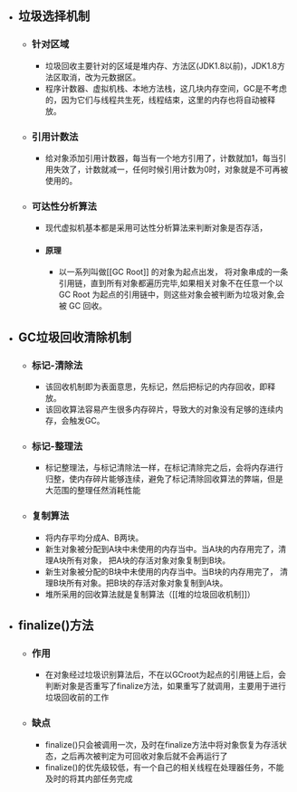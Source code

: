 - ## 垃圾选择机制
	- ### 针对区域
		- 垃圾回收主要针对的区域是堆内存、方法区(JDK1.8以前)，JDK1.8方法区取消，改为元数据区。
		- 程序计数器、虚拟机栈、本地方法栈，这几块内存空间，GC是不考虑的，因为它们与线程共生死，线程结束，这里的内存也将自动被释放。
	- ### 引用计数法
		- 给对象添加引用计数器，每当有一个地方引用了，计数就加1，每当引用失效了，计数就减一，任何时候引用计数为0时，对象就是不可再被使用的。
	- ### 可达性分析算法
		- 现代虚拟机基本都是采用可达性分析算法来判断对象是否存活，
		- #### 原理
			- 以一系列叫做[[GC Root]]  的对象为起点出发， 将对象串成的一条引用链，直到所有对象都遍历完毕,如果相关对象不在任意一个以 GC Root 为起点的引用链中，则这些对象会被判断为垃圾对象,会被 GC 回收。
- ## GC垃圾回收清除机制
	- ### 标记-清除法
		- 该回收机制即为表面意思，先标记，然后把标记的内存回收，即释放。
		- 该回收算法容易产生很多内存碎片，导致大的对象没有足够的连续内存，会触发GC。
	- ### 标记-整理法
		- 标记整理法，与标记清除法一样，在标记清除完之后，会将内存进行归整，使内存碎片能够连续，避免了标记清除回收算法的弊端，但是大范围的整理任然消耗性能
	- ### 复制算法
		- 将内存平均分成A、B两块。
		- 新生对象被分配到A块中未使用的内存当中。当A块的内存用完了，清理A块所有对象， 把A块的存活对象对象复制到B块。
		- 新生对象被分配的B块中未使用的内存当中。当B块的内存用完了， 清理B块所有对象。把B块的存活对象对象复制到A块。
		- 堆所采用的回收算法就是复制算法（[[堆的垃圾回收机制]]）
- ## finalize()方法
	- ### 作用
		- 在对象经过垃圾识别算法后，不在以GCroot为起点的引用链上后，会判断对象是否重写了finalize方法，如果重写了就调用，主要用于进行垃圾回收前的工作
	- ### 缺点
		- finalize()只会被调用一次，及时在finalize方法中将对象恢复为存活状态，之后再次被判定为可回收对象后就不会再运行了
		- finalize()的优先级较低，有一个自己的相关线程在处理器任务，不能及时的将其内部任务完成